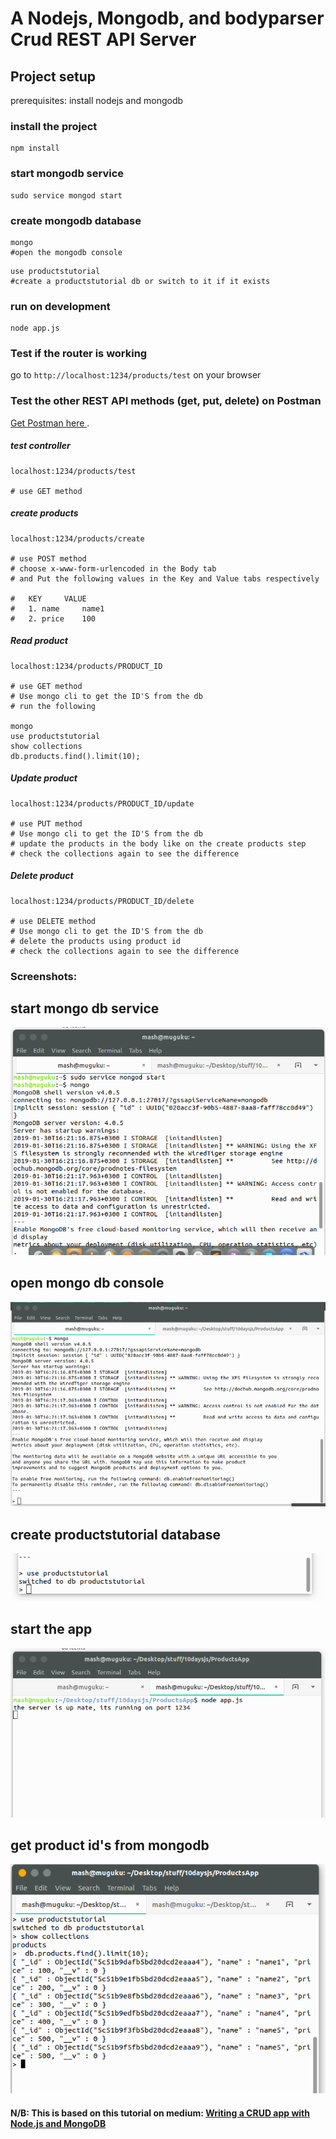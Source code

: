 # A Nodejs, Mongodb, and bodyparser Crud REST API Server

## Project setup
prerequisites: install nodejs and mongodb

### install the project

```
npm install
```

### start mongodb service
```
sudo service mongod start
```

### create mongodb database
```
mongo 
#open the mongodb console
```
```
use productstutorial 
#create a productstutorial db or switch to it if it exists 
```

### run on development
```
node app.js
```
### Test if the router is working

go to ``` http://localhost:1234/products/test ``` on your browser



### Test the other REST API methods (get, put, delete) on Postman 

[Get Postman here ](https://www.getpostman.com/).

##### test controller

```
localhost:1234/products/test

# use GET method
```

##### create products

```
localhost:1234/products/create

# use POST method
# choose x-www-form-urlencoded in the Body tab 
# and Put the following values in the Key and Value tabs respectively

# 	KEY		VALUE
#	1. name		name1
#	2. price	100

```

##### Read product 

```
localhost:1234/products/PRODUCT_ID

# use GET method
# Use mongo cli to get the ID'S from the db 
# run the following

mongo
use productstutorial
show collections
db.products.find().limit(10);

```

##### Update product 

```
localhost:1234/products/PRODUCT_ID/update

# use PUT method
# Use mongo cli to get the ID'S from the db 
# update the products in the body like on the create products step
# check the collections again to see the difference

```

##### Delete product 

```
localhost:1234/products/PRODUCT_ID/delete

# use DELETE method
# Use mongo cli to get the ID'S from the db 
# delete the products using product id
# check the collections again to see the difference

```


### Screenshots:

## start mongo db service
![Alt text](screenshots/Screenshot_1_start_mongodb.png?raw=true "start mongo db")

## open mongo db console
![Alt text](screenshots/Screenshot_2_mongodb_console.png?raw=true "open mongo db console")

## create productstutorial database
![Alt text](screenshots/Screenshot_3_create_db.png?raw=true "create productstutorial database")

## start the app
![Alt text](screenshots/Screenshot_4_start_app.png?raw=true "start the app")

## get product id's from mongodb
![Alt text](screenshots/Screenshot_5_get_id.png?raw=true "get product id's from mongodb")

#### N/B: This is based on this tutorial on medium: [Writing a CRUD app with Node.js and MongoDB](https://codeburst.io/writing-a-crud-app-with-node-js-and-mongodb-e0827cbbdafb)

